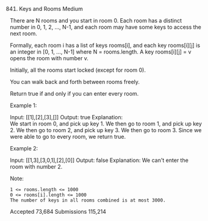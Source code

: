 841. Keys and Rooms
Medium

There are N rooms and you start in room 0.  Each room has a distinct number in 0, 1, 2, ..., N-1, and each room may have some keys to access the next room. 

Formally, each room i has a list of keys rooms[i], and each key rooms[i][j] is an integer in [0, 1, ..., N-1] where N = rooms.length.  A key rooms[i][j] = v opens the room with number v.

Initially, all the rooms start locked (except for room 0). 

You can walk back and forth between rooms freely.

Return true if and only if you can enter every room.

Example 1:

Input: [[1],[2],[3],[]]
Output: true
Explanation:  
We start in room 0, and pick up key 1.
We then go to room 1, and pick up key 2.
We then go to room 2, and pick up key 3.
We then go to room 3.  Since we were able to go to every room, we return true.

Example 2:

Input: [[1,3],[3,0,1],[2],[0]]
Output: false
Explanation: We can't enter the room with number 2.

Note:

    1 <= rooms.length <= 1000
    0 <= rooms[i].length <= 1000
    The number of keys in all rooms combined is at most 3000.

Accepted
73,684
Submissions
115,214